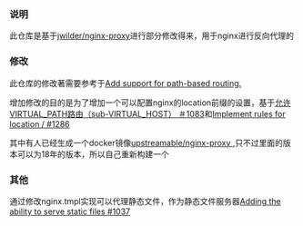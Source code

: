 ### 说明
此仓库是基于[jwilder/nginx-proxy](https://github.com/jwilder/nginx-proxy)进行部分修改得来，用于nginx进行反向代理的

### 修改
此仓库的修改著需要参考于[Add support for path-based routing.](https://github.com/upstreamable/nginx-proxy/commit/b94e9a585a244748e754aa7641a189c8ba22e12f?diff=split)

增加修改的目的是为了增加一个可以配置nginx的location前缀的设置，基于[允许VIRTUAL_PATH路由（sub-VIRTUAL_HOST） ＃1083](https://github.com/jwilder/nginx-proxy/pull/1083)和[Implement rules for location / #1286](https://github.com/jwilder/nginx-proxy/issues/1286)

其中有人已经生成一个docker镜像[upstreamable/nginx-proxy
](https://hub.docker.com/r/upstreamable/nginx-proxy/tags),只不过里面的版本可以为18年的版本，所以自己重新构建一个

### 其他
通过修改nginx.tmpl实现可以代理静态文件，作为静态文件服务器[Adding the ability to serve static files #1037](https://github.com/jwilder/nginx-proxy/pull/1037)